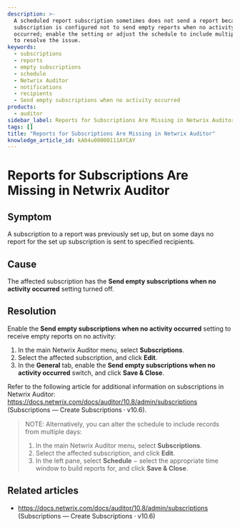 ```yaml
---
description: >-
  A scheduled report subscription sometimes does not send a report because the
  subscription is configured not to send empty reports when no activity
  occurred; enable the setting or adjust the schedule to include multiple days
  to resolve the issue.
keywords:
  - subscriptions
  - reports
  - empty subscriptions
  - schedule
  - Netwrix Auditor
  - notifications
  - recipients
  - Send empty subscriptions when no activity occurred
products:
  - auditor
sidebar_label: Reports for Subscriptions Are Missing in Netwrix Auditor
tags: []
title: "Reports for Subscriptions Are Missing in Netwrix Auditor"
knowledge_article_id: kA04u00000111AYCAY
---
```


# Reports for Subscriptions Are Missing in Netwrix Auditor

## Symptom

A subscription to a report was previously set up, but on some days no report for the set up subscription is sent to specified recipients.

## Cause

The affected subscription has the **Send empty subscriptions when no activity occurred** setting turned off.

## Resolution

Enable the **Send empty subscriptions when no activity occurred** setting to receive empty reports on no activity:

1. In the main Netwrix Auditor menu, select **Subscriptions**.
2. Select the affected subscription, and click **Edit**.
3. In the **General** tab, enable the **Send empty subscriptions when no activity occurred** switch, and click **Save & Close**.

Refer to the following article for additional information on subscriptions in Netwrix Auditor: https://docs.netwrix.com/docs/auditor/10.8/admin/subscriptions (Subscriptions — Create Subscriptions ⸱ v10.6).

> NOTE: Alternatively, you can alter the schedule to include records from multiple days:
>
> 1. In the main Netwrix Auditor menu, select **Subscriptions**.
> 2. Select the affected subscription, and click **Edit**.
> 3. In the left pane, select **Schedule** − select the appropriate time window to build reports for, and click **Save & Close**.

## Related articles

- https://docs.netwrix.com/docs/auditor/10.8/admin/subscriptions (Subscriptions — Create Subscriptions ⸱ v10.6)
